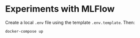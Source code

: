 # Experiments with MLFlow

Create a local `.env` file using the template `.env.template`. Then:

    docker-compose up
